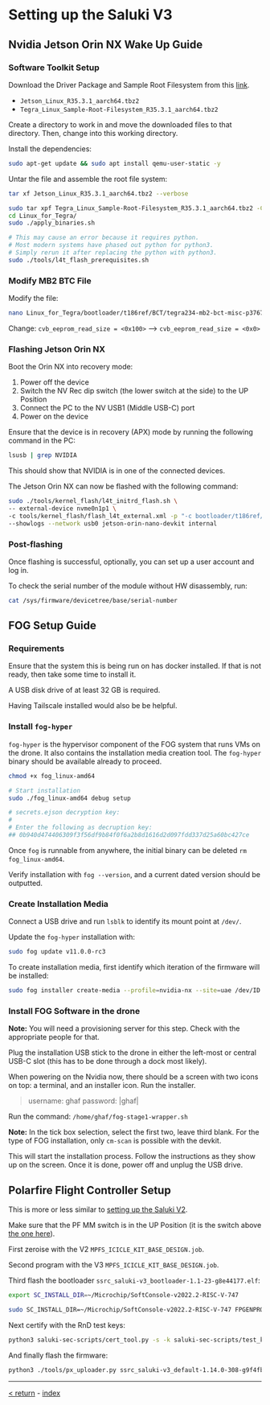 



# Setting up the Saluki V3



## Nvidia Jetson Orin NX Wake Up Guide



### Software Toolkit Setup


Download the Driver Package and Sample Root Filesystem from this [link](https://developer.nvidia.com/embedded/jetson-linux-archive).
- `Jetson_Linux_R35.3.1_aarch64.tbz2`
- `Tegra_Linux_Sample-Root-Filesystem_R35.3.1_aarch64.tbz2`

Create a directory to work in and move the downloaded files to that
directory. Then, change into this working directory.

Install the dependencies:
```bash
sudo apt-get update && sudo apt install qemu-user-static -y
```

Untar the file and assemble the root file system:
```bash
tar xf Jetson_Linux_R35.3.1_aarch64.tbz2 --verbose

sudo tar xpf Tegra_Linux_Sample-Root-Filesystem_R35.3.1_aarch64.tbz2 -C Linux_for_Tegra/rootfs/ --verbose
cd Linux_for_Tegra/
sudo ./apply_binaries.sh

# This may cause an error because it requires python.
# Most modern systems have phased out python for python3.
# Simply rerun it after replacing the python with python3.
sudo ./tools/l4t_flash_prerequisites.sh
```


### Modify MB2 BTC File


Modify the file:
```bash
nano Linux_for_Tegra/bootloader/t186ref/BCT/tegra234-mb2-bct-misc-p3767-0000.dts
```

Change: `cvb_eeprom_read_size = <0x100>` --> `cvb_eeprom_read_size = <0x0>`


### Flashing Jetson Orin NX


Boot the Orin NX into recovery mode:
1. Power off the device
2. Switch the NV Rec dip switch (the lower switch at the side) to the UP
   Position
3. Connect the PC to the NV USB1 (Middle USB-C) port
4. Power on the device

Ensure that the device is in recovery (APX) mode by running the following
command in the PC:
```bash
lsusb | grep NVIDIA
```

This should show that NVIDIA is in one of the connected devices.

The Jetson Orin NX can now be flashed with the following command:
```bash
sudo ./tools/kernel_flash/l4t_initrd_flash.sh \
-- external-device nvme0n1p1 \
-c tools/kernel_flash/flash_l4t_external.xml -p "-c bootloader/t186ref/cfg/flash_t234_qspi.xml" \
--showlogs --network usb0 jetson-orin-nano-devkit internal
```


### Post-flashing


Once flashing is successful, optionally, you can set up a user account and log in.

To check the serial number of the module without HW disassembly, run:
```bash
cat /sys/firmware/devicetree/base/serial-number
```


## FOG Setup Guide



### Requirements


Ensure that the system this is being run on has docker installed. If that is
not ready, then take some time to install it.

A USB disk drive of at least 32 GB is required.

Having Tailscale installed would also be be helpful.


### Install `fog-hyper`


`fog-hyper` is the hypervisor component of the FOG system that runs VMs on
the drone. It also contains the installation media creation tool. The
`fog-hyper` binary should be available already to proceed.

```bash
chmod +x fog_linux-amd64

# Start installation
sudo ./fog_linux-amd64 debug setup

# secrets.ejson decryption key:
#
# Enter the following as decruption key:
## 0b940d474406309f3f56df9b84f0f6a2b8d1616d2d097fdd337d25a60bc427ce
```

Once `fog` is runnable from anywhere, the initial binary can be deleted `rm
fog_linux-amd64`.

Verify installation with `fog --version`, and a current dated version
should be outputted.


### Create Installation Media


Connect a USB drive and run `lsblk` to identify its mount point at `/dev/`.

Update the `fog-hyper` installation with:

```bash
sudo fog update v11.0.0-rc3
```

To create installation media, first identify which iteration of the
firmware will be installed:

```bash
sudo fog installer create-media --profile=nvidia-nx --site=uae /dev/ID --confirm
```


### Install FOG Software in the drone


**Note:** You will need a provisioning server for this step. Check with the
appropriate people for that.

Plug the installation USB stick to the drone in either the left-most or
central USB-C slot (this has to be done through a dock most likely).

When powering on the Nvidia now, there should be a screen with two icons on
top: a terminal, and an installer icon. Run the installer.

> username: ghaf
> password: |ghaf|

Run the command: `/home/ghaf/fog-stage1-wrapper.sh`

**Note:** In the tick box selection, select the first two, leave third
blank. For the type of FOG installation, only `cm-scan` is possible with
the devkit.

This will start the installation process. Follow the instructions as they
show up on the screen. Once it is done, power off and unplug the USB drive.


## Polarfire Flight Controller Setup


This is more or less similar to [setting up the Saluki V2](#srtasaluki-v2md).

Make sure that the PF MM switch is in the UP Position (it is the switch
above [the one here](#flashing-jetson-orin-nx)).

First zeroise with the V2 `MPFS_ICICLE_KIT_BASE_DESIGN.job`.

Second program with the V3 `MPFS_ICICLE_KIT_BASE_DESIGN.job`.

Third flash the bootloader `ssrc_saluki-v3_bootloader-1.1-23-g8e44177.elf`:
```bash
export SC_INSTALL_DIR=~/Microchip/SoftConsole-v2022.2-RISC-V-747

sudo SC_INSTALL_DIR=~/Microchip/SoftConsole-v2022.2-RISC-V-747 FPGENPROG=/usr/local/microchip/Program_Debug_v2023.1/Program_Debug_Tool/bin64/fpgenprog java -jar $SC_INSTALL_DIR/extras/mpfs/mpfsBootmodeProgrammer.jar --bootmode 1 --die MPFS250T ssrc_saluki-v3_bootloader-1.1-23-g8e44177.elf
```

Next certify with the RnD test keys:
```bash
python3 saluki-sec-scripts/cert_tool.py -s -k saluki-sec-scripts/test_keys/saluki-v3/ed25519_test_key.pem
```

And finally flash the firmware:
```bash
python3 ./tools/px_uploader.py ssrc_saluki-v3_default-1.14.0-308-g9f4fbbdc61.px4
```


___

[< return](#srtaindexmd) -  [index](#indexmd)

